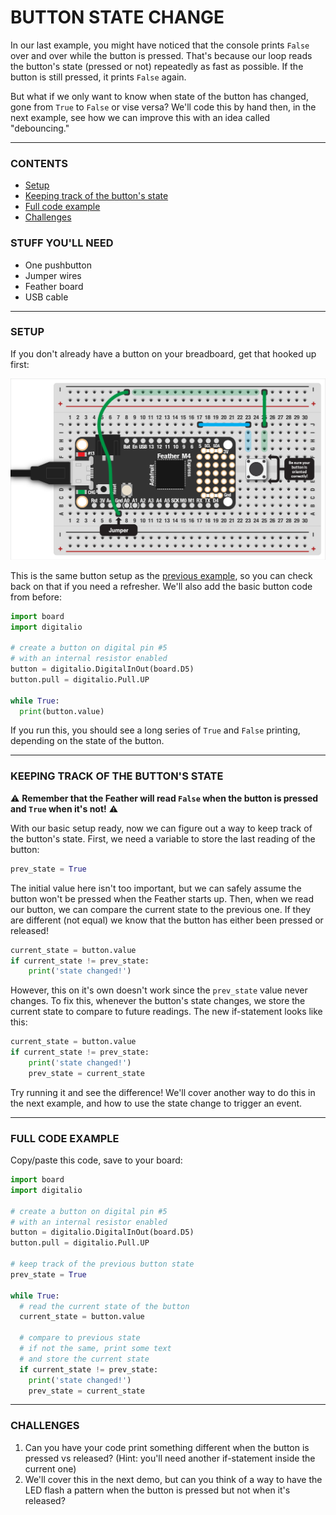 # BUTTON STATE CHANGE

In our last example, you might have noticed that the console prints `False` over and over while the button is pressed. That's because our loop reads the button's state (pressed or not) repeatedly as fast as possible. If the button is still pressed, it prints `False` again.

But what if we only want to know when state of the button has changed, gone from `True` to `False` or vise versa? We'll code this by hand then, in the next example, see how we can improve this with an idea called "debouncing."

***

### CONTENTS  

* [Setup](#setup)  
* [Keeping track of the button's state](#keeping-track-of-the-buttons-state)  
* [Full code example](#full-code-example)  
* [Challenges](#challenges)  

### STUFF YOU'LL NEED  

* One pushbutton  
* Jumper wires  
* Feather board  
* USB cable  

***

### SETUP  
If you don't already have a button on your breadboard, get that hooked up first:

![](Images/SingleButton-MinimalLabels.png)

This is the same button setup as the [previous example](00-SingleButton.md), so you can check back on that if you need a refresher. We'll also add the basic button code from before:

```python
import board 
import digitalio

# create a button on digital pin #5
# with an internal resistor enabled
button = digitalio.DigitalInOut(board.D5)
button.pull = digitalio.Pull.UP

while True:
  print(button.value)
```

If you run this, you should see a long series of `True` and `False` printing, depending on the state of the button.

***

### KEEPING TRACK OF THE BUTTON'S STATE  

⚠️ **Remember that the Feather will read `False` when the button is pressed and `True` when it's not!** ⚠️

With our basic setup ready, now we can figure out a way to keep track of the button's state. First, we need a variable to store the last reading of the button:

```python
prev_state = True
```

The initial value here isn't too important, but we can safely assume the button won't be pressed when the Feather starts up. Then, when we read our button, we can compare the current state to the previous one. If they are different (not equal) we know that the button has either been pressed or released!

```python
current_state = button.value
if current_state != prev_state:
    print('state changed!')
```

However, this on it's own doesn't work since the `prev_state` value never changes. To fix this, whenever the button's state changes, we store the current state to compare to future readings. The new if-statement looks like this:

```python
current_state = button.value
if current_state != prev_state:
    print('state changed!')
    prev_state = current_state
```

Try running it and see the difference! We'll cover another way to do this in the next example, and how to use the state change to trigger an event.

***

### FULL CODE EXAMPLE  
Copy/paste this code, save to your board:

```python
import board 
import digitalio

# create a button on digital pin #5
# with an internal resistor enabled
button = digitalio.DigitalInOut(board.D5)
button.pull = digitalio.Pull.UP

# keep track of the previous button state
prev_state = True

while True:
  # read the current state of the button
  current_state = button.value

  # compare to previous state
  # if not the same, print some text
  # and store the current state
  if current_state != prev_state:
    print('state changed!')
    prev_state = current_state
```

***

### CHALLENGES  

1. Can you have your code print something different when the button is pressed vs released? (Hint: you'll need another if-statement inside the current one)  
2. We'll cover this in the next demo, but can you think of a way to have the LED flash a pattern when the button is pressed but not when it's released?  
